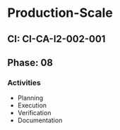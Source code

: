 # Production-Scale

## CI: CI-CA-I2-002-001
## Phase: 08

### Activities
- Planning
- Execution
- Verification
- Documentation
